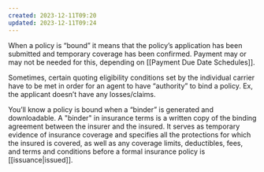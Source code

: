 ```yaml
---
created: 2023-12-11T09:20
updated: 2023-12-11T09:24
---
```

When a policy is “bound” it means that the policy’s application has been submitted and temporary coverage has been confirmed. Payment may or may not be needed for this, depending on [[Payment Due Date Schedules]].

Sometimes, certain quoting eligibility conditions set by the individual carrier have to be met in order for an agent to have “authority” to bind a policy. Ex, the applicant doesn’t have any losses/claims.

You’ll know a policy is bound when a “binder” is generated and downloadable. A "binder" in insurance terms is a written copy of the binding agreement between the insurer and the insured. It serves as temporary evidence of insurance coverage and specifies all the protections for which the insured is covered, as well as any coverage limits, deductibles, fees, and terms and conditions before a formal insurance policy is [[issuance|issued]]. 
